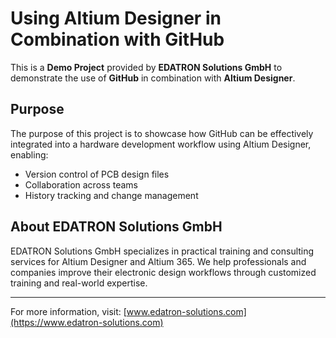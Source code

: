 # Using Altium Designer in Combination with GitHub

This is a **Demo Project** provided by **EDATRON Solutions GmbH** to demonstrate the use of **GitHub** in combination with **Altium Designer**.

## Purpose

The purpose of this project is to showcase how GitHub can be effectively integrated into a hardware development workflow using Altium Designer, enabling:

- Version control of PCB design files
- Collaboration across teams
- History tracking and change management

## About EDATRON Solutions GmbH

EDATRON Solutions GmbH specializes in practical training and consulting services for Altium Designer and Altium 365. We help professionals and companies improve their electronic design workflows through customized training and real-world expertise.

---

For more information, visit: [www.edatron-solutions.com](https://www.edatron-solutions.com)
